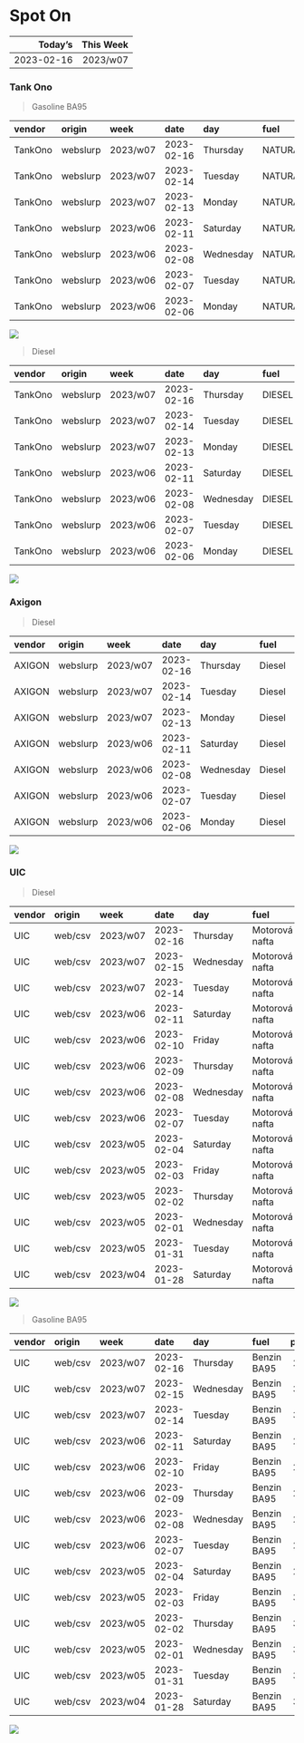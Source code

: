 Spot On
================

|    Today’s | This Week |
|-----------:|----------:|
| 2023-02-16 |  2023/w07 |

### Tank Ono

> Gasoline BA95

| vendor  | origin   | week     | date       | day       | fuel      | price | PriceVAT |
|:--------|:---------|:---------|:-----------|:----------|:----------|------:|---------:|
| TankOno | webslurp | 2023/w07 | 2023-02-16 | Thursday  | NATURAL95 | 29.67 |     35.9 |
| TankOno | webslurp | 2023/w07 | 2023-02-14 | Tuesday   | NATURAL95 | 29.67 |     35.9 |
| TankOno | webslurp | 2023/w07 | 2023-02-13 | Monday    | NATURAL95 | 29.67 |     35.9 |
| TankOno | webslurp | 2023/w06 | 2023-02-11 | Saturday  | NATURAL95 | 29.67 |     35.9 |
| TankOno | webslurp | 2023/w06 | 2023-02-08 | Wednesday | NATURAL95 | 29.67 |     35.9 |
| TankOno | webslurp | 2023/w06 | 2023-02-07 | Tuesday   | NATURAL95 | 29.67 |     35.9 |
| TankOno | webslurp | 2023/w06 | 2023-02-06 | Monday    | NATURAL95 | 30.17 |     36.5 |

<img src="SpotOn_files/figure-gfm/tono-ba95-1.png" style="display: block; margin: auto auto auto 0;" />

> Diesel

| vendor  | origin   | week     | date       | day       | fuel   | price | PriceVAT |
|:--------|:---------|:---------|:-----------|:----------|:-------|------:|---------:|
| TankOno | webslurp | 2023/w07 | 2023-02-16 | Thursday  | DIESEL | 28.02 |     33.9 |
| TankOno | webslurp | 2023/w07 | 2023-02-14 | Tuesday   | DIESEL | 28.02 |     33.9 |
| TankOno | webslurp | 2023/w07 | 2023-02-13 | Monday    | DIESEL | 28.02 |     33.9 |
| TankOno | webslurp | 2023/w06 | 2023-02-11 | Saturday  | DIESEL | 28.02 |     33.9 |
| TankOno | webslurp | 2023/w06 | 2023-02-08 | Wednesday | DIESEL | 28.02 |     33.9 |
| TankOno | webslurp | 2023/w06 | 2023-02-07 | Tuesday   | DIESEL | 28.02 |     33.9 |
| TankOno | webslurp | 2023/w06 | 2023-02-06 | Monday    | DIESEL | 29.34 |     35.5 |

<img src="SpotOn_files/figure-gfm/tono-diesel-1.png" style="display: block; margin: auto auto auto 0;" />

### Axigon

> Diesel

| vendor | origin   | week     | date       | day       | fuel   | price | PriceVAT |
|:-------|:---------|:---------|:-----------|:----------|:-------|------:|---------:|
| AXIGON | webslurp | 2023/w07 | 2023-02-16 | Thursday  | Diesel |  29.2 |     35.4 |
| AXIGON | webslurp | 2023/w07 | 2023-02-14 | Tuesday   | Diesel |  29.2 |     35.4 |
| AXIGON | webslurp | 2023/w07 | 2023-02-13 | Monday    | Diesel |  29.7 |     36.0 |
| AXIGON | webslurp | 2023/w06 | 2023-02-11 | Saturday  | Diesel |  29.7 |     36.0 |
| AXIGON | webslurp | 2023/w06 | 2023-02-08 | Wednesday | Diesel |  29.7 |     36.0 |
| AXIGON | webslurp | 2023/w06 | 2023-02-07 | Tuesday   | Diesel |  29.7 |     36.0 |
| AXIGON | webslurp | 2023/w06 | 2023-02-06 | Monday    | Diesel |  29.7 |     36.0 |

<img src="SpotOn_files/figure-gfm/axigon-diesel-1.png" style="display: block; margin: auto auto auto 0;" />

### UIC

> Diesel

| vendor | origin  | week     | date       | day       | fuel           | price | priceVAT |
|:-------|:--------|:---------|:-----------|:----------|:---------------|------:|---------:|
| UIC    | web/csv | 2023/w07 | 2023-02-16 | Thursday  | Motorová nafta |  27.5 |     33.3 |
| UIC    | web/csv | 2023/w07 | 2023-02-15 | Wednesday | Motorová nafta |  27.6 |     33.4 |
| UIC    | web/csv | 2023/w07 | 2023-02-14 | Tuesday   | Motorová nafta |  27.7 |     33.5 |
| UIC    | web/csv | 2023/w06 | 2023-02-11 | Saturday  | Motorová nafta |  27.5 |     33.3 |
| UIC    | web/csv | 2023/w06 | 2023-02-10 | Friday    | Motorová nafta |  27.6 |     33.4 |
| UIC    | web/csv | 2023/w06 | 2023-02-09 | Thursday  | Motorová nafta |  27.7 |     33.5 |
| UIC    | web/csv | 2023/w06 | 2023-02-08 | Wednesday | Motorová nafta |  27.7 |     33.5 |
| UIC    | web/csv | 2023/w06 | 2023-02-07 | Tuesday   | Motorová nafta |  27.3 |     33.0 |
| UIC    | web/csv | 2023/w05 | 2023-02-04 | Saturday  | Motorová nafta |  27.6 |     33.4 |
| UIC    | web/csv | 2023/w05 | 2023-02-03 | Friday    | Motorová nafta |  27.8 |     33.6 |
| UIC    | web/csv | 2023/w05 | 2023-02-02 | Thursday  | Motorová nafta |  28.3 |     34.2 |
| UIC    | web/csv | 2023/w05 | 2023-02-01 | Wednesday | Motorová nafta |  28.7 |     34.7 |
| UIC    | web/csv | 2023/w05 | 2023-01-31 | Tuesday   | Motorová nafta |  29.3 |     35.5 |
| UIC    | web/csv | 2023/w04 | 2023-01-28 | Saturday  | Motorová nafta |  29.3 |     35.5 |

<img src="SpotOn_files/figure-gfm/uic-diesel-1.png" style="display: block; margin: auto auto auto 0;" />

> Gasoline BA95

| vendor | origin  | week     | date       | day       | fuel        | price | priceVAT |
|:-------|:--------|:---------|:-----------|:----------|:------------|------:|---------:|
| UIC    | web/csv | 2023/w07 | 2023-02-16 | Thursday  | Benzin BA95 |  29.7 |     35.9 |
| UIC    | web/csv | 2023/w07 | 2023-02-15 | Wednesday | Benzin BA95 |  30.1 |     36.4 |
| UIC    | web/csv | 2023/w07 | 2023-02-14 | Tuesday   | Benzin BA95 |  30.0 |     36.3 |
| UIC    | web/csv | 2023/w06 | 2023-02-11 | Saturday  | Benzin BA95 |  29.7 |     35.9 |
| UIC    | web/csv | 2023/w06 | 2023-02-10 | Friday    | Benzin BA95 |  29.8 |     36.1 |
| UIC    | web/csv | 2023/w06 | 2023-02-09 | Thursday  | Benzin BA95 |  29.8 |     36.1 |
| UIC    | web/csv | 2023/w06 | 2023-02-08 | Wednesday | Benzin BA95 |  29.7 |     35.9 |
| UIC    | web/csv | 2023/w06 | 2023-02-07 | Tuesday   | Benzin BA95 |  29.5 |     35.7 |
| UIC    | web/csv | 2023/w05 | 2023-02-04 | Saturday  | Benzin BA95 |  29.6 |     35.8 |
| UIC    | web/csv | 2023/w05 | 2023-02-03 | Friday    | Benzin BA95 |  30.0 |     36.3 |
| UIC    | web/csv | 2023/w05 | 2023-02-02 | Thursday  | Benzin BA95 |  30.5 |     36.9 |
| UIC    | web/csv | 2023/w05 | 2023-02-01 | Wednesday | Benzin BA95 |  30.7 |     37.1 |
| UIC    | web/csv | 2023/w05 | 2023-01-31 | Tuesday   | Benzin BA95 |  30.8 |     37.3 |
| UIC    | web/csv | 2023/w04 | 2023-01-28 | Saturday  | Benzin BA95 |  30.9 |     37.4 |

<img src="SpotOn_files/figure-gfm/uic-ba95-1.png" style="display: block; margin: auto auto auto 0;" />
